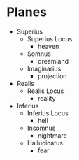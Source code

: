 # Planes
- Superius
    - Superius Locus
        - heaven
    - Somnus
        - dreamland
    - Imaginarius
        - projection
- Realis
    - Realis Locus
        - reality 
- Inferius
    - Inferius Locus
        - hell
    - Insomnus
        - nightmare 
    - Hallucinatus
        - fear